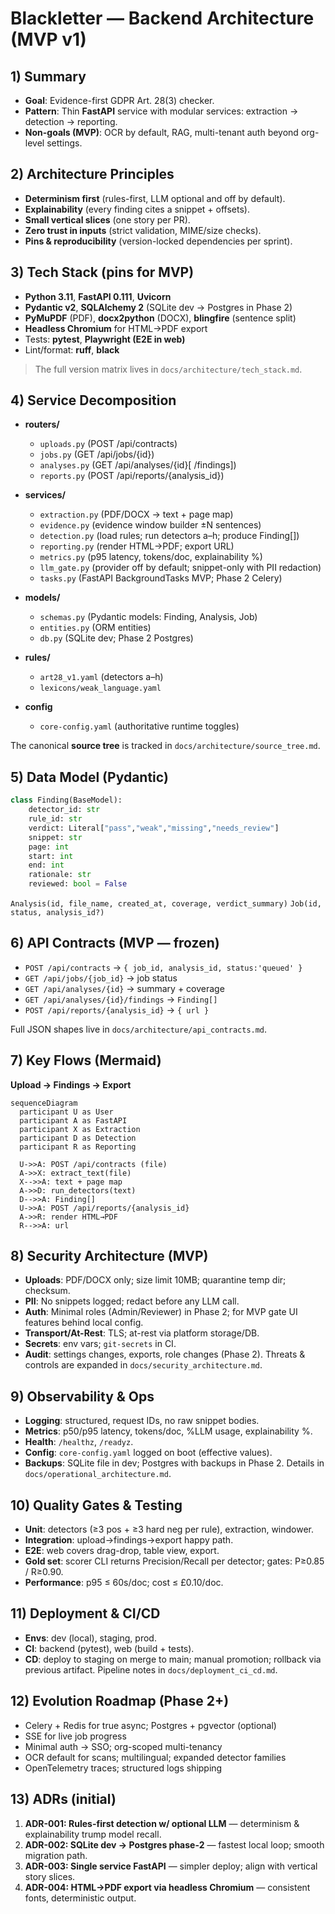 # Blackletter — Backend Architecture (MVP v1)

## 1) Summary

* **Goal**: Evidence-first GDPR Art. 28(3) checker.
* **Pattern**: Thin **FastAPI** service with modular services: extraction → detection → reporting.
* **Non-goals (MVP)**: OCR by default, RAG, multi-tenant auth beyond org-level settings.

## 2) Architecture Principles

* **Determinism first** (rules-first, LLM optional and off by default).
* **Explainability** (every finding cites a snippet + offsets).
* **Small vertical slices** (one story per PR).
* **Zero trust in inputs** (strict validation, MIME/size checks).
* **Pins & reproducibility** (version-locked dependencies per sprint).

## 3) Tech Stack (pins for MVP)

* **Python 3.11**, **FastAPI 0.111**, **Uvicorn**
* **Pydantic v2**, **SQLAlchemy 2** (SQLite dev → Postgres in Phase 2)
* **PyMuPDF** (PDF), **docx2python** (DOCX), **blingfire** (sentence split)
* **Headless Chromium** for HTML→PDF export
* Tests: **pytest**, **Playwright (E2E in web)**
* Lint/format: **ruff**, **black**

> The full version matrix lives in `docs/architecture/tech_stack.md`.

## 4) Service Decomposition

* **routers/**

  * `uploads.py` (POST /api/contracts)
  * `jobs.py` (GET /api/jobs/{id})
  * `analyses.py` (GET /api/analyses/{id}[ /findings])
  * `reports.py` (POST /api/reports/{analysis_id})
* **services/**

  * `extraction.py` (PDF/DOCX → text + page map)
  - `evidence.py` (evidence window builder ±N sentences)
  * `detection.py` (load rules; run detectors a–h; produce Finding[])
  * `reporting.py` (render HTML→PDF; export URL)
  * `metrics.py` (p95 latency, tokens/doc, explainability %)
  * `llm_gate.py` (provider off by default; snippet-only with PII redaction)
  * `tasks.py` (FastAPI BackgroundTasks MVP; Phase 2 Celery)
* **models/**

  * `schemas.py` (Pydantic models: Finding, Analysis, Job)
  * `entities.py` (ORM entities)
  * `db.py` (SQLite dev; Phase 2 Postgres)
* **rules/**

  * `art28_v1.yaml` (detectors a–h)
  * `lexicons/weak_language.yaml`
* **config**

  * `core-config.yaml` (authoritative runtime toggles)

The canonical **source tree** is tracked in `docs/architecture/source_tree.md`.

## 5) Data Model (Pydantic)

```python
class Finding(BaseModel):
    detector_id: str
    rule_id: str
    verdict: Literal["pass","weak","missing","needs_review"]
    snippet: str
    page: int
    start: int
    end: int
    rationale: str
    reviewed: bool = False
```

`Analysis(id, file_name, created_at, coverage, verdict_summary)`
`Job(id, status, analysis_id?)`

## 6) API Contracts (MVP — frozen)

* `POST /api/contracts` → `{ job_id, analysis_id, status:'queued' }`
* `GET /api/jobs/{job_id}` → job status
* `GET /api/analyses/{id}` → summary + coverage
* `GET /api/analyses/{id}/findings` → `Finding[]`
* `POST /api/reports/{analysis_id}` → `{ url }`

Full JSON shapes live in `docs/architecture/api_contracts.md`.

## 7) Key Flows (Mermaid)

**Upload → Findings → Export**

```mermaid
sequenceDiagram
  participant U as User
  participant A as FastAPI
  participant X as Extraction
  participant D as Detection
  participant R as Reporting

  U->>A: POST /api/contracts (file)
  A->>X: extract_text(file)
  X-->>A: text + page map
  A->>D: run_detectors(text)
  D-->>A: Finding[]
  U->>A: POST /api/reports/{analysis_id}
  A->>R: render HTML→PDF
  R-->>A: url
```

## 8) Security Architecture (MVP)

* **Uploads**: PDF/DOCX only; size limit 10MB; quarantine temp dir; checksum.
* **PII**: No snippets logged; redact before any LLM call.
* **Auth**: Minimal roles (Admin/Reviewer) in Phase 2; for MVP gate UI features behind local config.
* **Transport/At-Rest**: TLS; at-rest via platform storage/DB.
* **Secrets**: env vars; `git-secrets` in CI.
* **Audit**: settings changes, exports, role changes (Phase 2).
  Threats & controls are expanded in `docs/security_architecture.md`.

## 9) Observability & Ops

* **Logging**: structured, request IDs, no raw snippet bodies.
* **Metrics**: p50/p95 latency, tokens/doc, %LLM usage, explainability %.
* **Health**: `/healthz`, `/readyz`.
* **Config**: `core-config.yaml` logged on boot (effective values).
* **Backups**: SQLite file in dev; Postgres with backups in Phase 2.
  Details in `docs/operational_architecture.md`.

## 10) Quality Gates & Testing

* **Unit**: detectors (≥3 pos + ≥3 hard neg per rule), extraction, windower.
* **Integration**: upload→findings→export happy path.
* **E2E**: web covers drag-drop, table view, export.
* **Gold set**: scorer CLI returns Precision/Recall per detector; gates: P≥0.85 / R≥0.90.
* **Performance**: p95 ≤ 60s/doc; cost ≤ £0.10/doc.

## 11) Deployment & CI/CD

* **Envs**: dev (local), staging, prod.
* **CI**: backend (pytest), web (build + tests).
* **CD**: deploy to staging on merge to main; manual promotion; rollback via previous artifact.
  Pipeline notes in `docs/deployment_ci_cd.md`.

## 12) Evolution Roadmap (Phase 2+)

* Celery + Redis for true async; Postgres + pgvector (optional)
* SSE for live job progress
* Minimal auth → SSO; org-scoped multi-tenancy
* OCR default for scans; multilingual; expanded detector families
* OpenTelemetry traces; structured logs shipping

## 13) ADRs (initial)

1. **ADR-001: Rules-first detection w/ optional LLM** — determinism & explainability trump model recall.
2. **ADR-002: SQLite dev → Postgres phase-2** — fastest local loop; smooth migration path.
3. **ADR-003: Single service FastAPI** — simpler deploy; align with vertical story slices.
4. **ADR-004: HTML→PDF export via headless Chromium** — consistent fonts, deterministic output.

